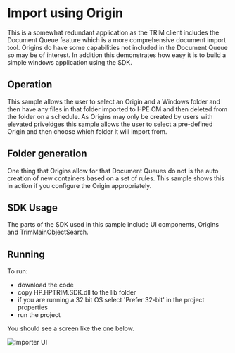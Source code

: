 ﻿# Import using Origin
This is a somewhat redundant application as the TRIM client includes the Document Queue feature which is a more comprehensive document import tool.  Origins do have some capabilities not included in the Document Queue so may be of interest.  In addition this demonstrates how easy it is to build a simple windows application using the SDK.

## Operation
This sample allows the user to select an Origin and a Windows folder and then have any files in that folder imported to HPE CM and then deleted from the folder on a schedule.  As Origins may only be created by users with elevated priveldges this sample allows the user to select a pre-defined Origin and then choose which folder it will import from.

## Folder generation
One thing that Origins allow for that Document Queues do not is the auto creation of new containers based on a set of rules.  This sample shows this in action if you configure the Origin appropriately.
## SDK Usage
The parts of the SDK used in this sample include UI components, Origins and TrimMainObjectSearch.

## Running
To run:
 - download the code
 - copy HP.HPTRIM.SDK.dll to the lib folder
 - if you are running a 32 bit OS select 'Prefer 32-bit' in the project properties
 - run the project

You should see a screen like the one below.

![Importer UI](record_importer.PNG)